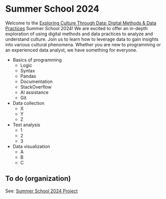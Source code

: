 # Summer School 2024

Welcome to the [Exploring Culture Through Data: Digital Methods & Data Practices](https://utrechtsummerschool.nl/courses/humanities/exploring-culture-through-data-digital-methods-data-practices) Summer School 2024! We are excited to offer an in-depth exploration of using digital methods and data practices to analyze and understand culture. Join us to learn how to leverage data to gain insights into various cultural phenomena. Whether you are new to programming or an experienced data analyst, we have something for everyone.



- Basics of programming
  -  Logic
  -  Syntax
  -  Pandas
  -  Documentation
  -  StackOverflow
  -  AI assistance
  -  Git
- Data collection
  - X
  - Y
  - Z 
- Text analysis
  - 1
  - 2
  - 3 
- Data visualization
  - A
  - B
  - C 

## To do (organization)
See: [Summer School 2024 Project](https://github.com/orgs/CentreForDigitalHumanities/projects/11)
